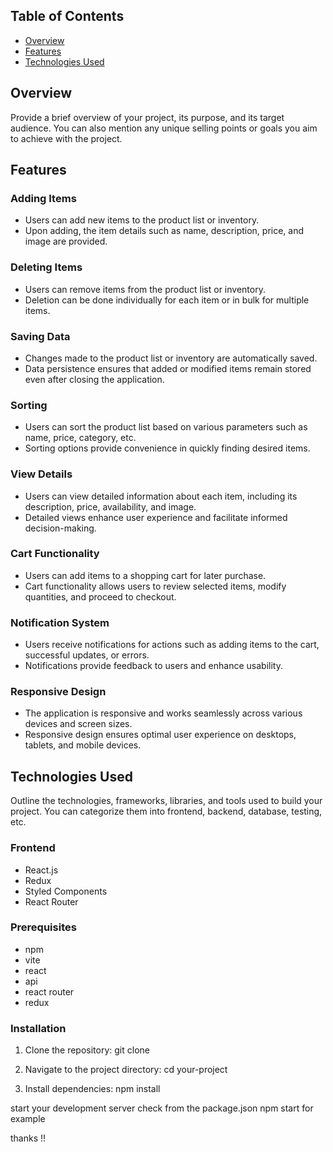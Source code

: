 ## Table of Contents

- [Overview](#overview)
- [Features](#features)
- [Technologies Used](#technologies-used)

## Overview

Provide a brief overview of your project, its purpose, and its target audience. You can also mention any unique selling points or goals you aim to achieve with the project.

## Features

### Adding Items
- Users can add new items to the product list or inventory.
- Upon adding, the item details such as name, description, price, and image are provided.

### Deleting Items
- Users can remove items from the product list or inventory.
- Deletion can be done individually for each item or in bulk for multiple items.

### Saving Data
- Changes made to the product list or inventory are automatically saved.
- Data persistence ensures that added or modified items remain stored even after closing the application.

### Sorting
- Users can sort the product list based on various parameters such as name, price, category, etc.
- Sorting options provide convenience in quickly finding desired items.

### View Details
- Users can view detailed information about each item, including its description, price, availability, and image.
- Detailed views enhance user experience and facilitate informed decision-making.

### Cart Functionality
- Users can add items to a shopping cart for later purchase.
- Cart functionality allows users to review selected items, modify quantities, and proceed to checkout.

### Notification System
- Users receive notifications for actions such as adding items to the cart, successful updates, or errors.
- Notifications provide feedback to users and enhance usability.

### Responsive Design
- The application is responsive and works seamlessly across various devices and screen sizes.
- Responsive design ensures optimal user experience on desktops, tablets, and mobile devices.

## Technologies Used

Outline the technologies, frameworks, libraries, and tools used to build your project. You can categorize them into frontend, backend, database, testing, etc.

### Frontend
- React.js
- Redux
- Styled Components
- React Router

### Prerequisites
- npm
- vite
- react
- api
- react router
- redux 

### Installation

1. Clone the repository:
git clone 

2. Navigate to the project directory:
cd your-project

3. Install dependencies:
npm install

start your development server check from the package.json npm start for example 

thanks !!
